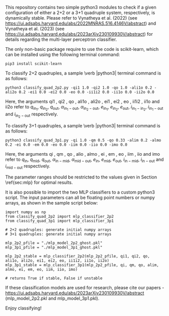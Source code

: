 This repository contains two simple python3 modules to check if a given configuration of either a 2+2 or a 3+1 quadruple system, respectively, is dynamically stable. Please refer to Vynatheya et al. (2022) (see https://ui.adsabs.harvard.edu/abs/2022MNRAS.516.4146V/abstract) and Vynatheya et al. (2023) (see https://ui.adsabs.harvard.edu/abs/2023arXiv230109930V/abstract) for details regarding the multi-layer perceptron classifier.

The only non-basic package require to use the code is scikit-learn, which can be installed using the following terminal command:

    pip3 install scikit-learn
    
To classify 2+2 quadruples, a sample \verb |python3| terminal command is as follows:

    python3 classify_quad_2p2.py -qi1 1.0 -qi2 1.0 -qo 1.0 -ali1o 0.2 -ali2o 0.2 -ei1 0.0 -ei2 0.0 -eo 0.0 -ii1i2 0.0 -ii1o 0.0 -ii2o 0.0
        
Here, the arguments qi1 , qi2 , qo , ali1o , ali2o , ei1 , ei2 , eo , ii1i2 , ii1o and ii2o refer to $q_{\mathrm{in_1}}$, $q_{\mathrm{in_2}}$, $q_{\mathrm{out}}$, $\alpha_{\mathrm{in_1}-\mathrm{out}}$, $\alpha_{\mathrm{in_2}-\mathrm{out}}$, $e_{\mathrm{in_1}}$, $e_{\mathrm{in_2}}$, $e_{\mathrm{out}}$, $i_{\mathrm{in_1}-\mathrm{in_2}}$, $i_{\mathrm{in_1}-\mathrm{out}}$ and $i_{\mathrm{in_2}-\mathrm{out}}$ respectively.

To classify 3+1 quadruples, a sample \verb |python3| terminal command is as follows:

    python3 classify_quad_3p1.py -qi 1.0 -qm 0.5 -qo 0.33 -alim 0.2 -almo 0.2 -ei 0.0 -em 0.0 -eo 0.0 -iim 0.0 -iio 0.0 -imo 0.0
        
Here, the arguments qi , qm , qo , alio , almo , ei , em , eo , iim , iio and imo refer to $q_{\mathrm{in}}$, $q_{\mathrm{mid}}$, $q_{\mathrm{out}}$, $\alpha_{\mathrm{in}-\mathrm{mid}}$, $\alpha_{\mathrm{mid}-\mathrm{out}}$, $e_{\mathrm{in}}$, $e_{\mathrm{mid}}$, $e_{\mathrm{out}}$, $i_{\mathrm{in}-\mathrm{mid}}$, $i_{\mathrm{in}-\mathrm{out}}$ and $i_{\mathrm{mid}-\mathrm{out}}$ respectively.

The parameter ranges should be restricted to the values given in Section \ref{sec:mlp} for optimal results.

It is also possible to import the two MLP classifiers to a custom python3 script. The input parameters can all be floating point numbers or numpy arrays, as shown in the sample script below:

    import numpy as np
    from classify_quad_2p2 import mlp_classifier_2p2
    from classify_quad_3p1 import mlp_classifier_3p1

    # 2+2 quadruples: generate initial numpy arrays
    # 3+1 quadruples: generate initial numpy arrays

    mlp_2p2_pfile = "./mlp_model_2p2_ghost.pkl"
    mlp_3p1_pfile = "./mlp_model_3p1_ghost.pkl"

    mlp_2p2_stable = mlp_classifier_2p2(mlp_2p2_pfile, qi1, qi2, qo, ali1o, ali2o, ei1, ei2, eo, ii1i2, ii1o, ii2o)
    mlp_3p1_stable = mlp_classifier_3p1(mlp_2p2_pfile, qi, qm, qo, alim, almo, ei, em, eo, iim, iio, imo)

    # returns True if stable, False if unstable

If these classification models are used for research, please cite our papers - https://ui.adsabs.harvard.edu/abs/2023arXiv230109930V/abstract (mlp_model_2p2.pkl and mlp_model_3p1.pkl).

Enjoy classifying!
